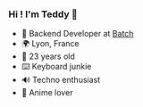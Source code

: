 ### Hi ! I'm Teddy 👋
* 🔧 Backend Developer at [Batch](https://batch.com)
* 🌍 Lyon, France
* 🧑 23 years old
* ⌨️ Keyboard junkie
* 🔊 Techno enthusiast
* 🍥 Anime lover

<!--
**Wazazaby/wazazaby** is a ✨ _special_ ✨ repository because its `README.md` (this file) appears on your GitHub profile.

Here are some ideas to get you started:

- 🔭 I’m currently working on ...
- 🌱 I’m currently learning ...
- 👯 I’m looking to collaborate on ...
- 🤔 I’m looking for help with ...
- 💬 Ask me about ...
- 📫 How to reach me: ...
- 😄 Pronouns: ...
- ⚡ Fun fact: ...
-->
